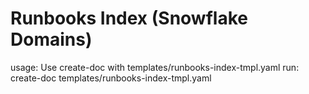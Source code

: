 # Runbooks Index (Snowflake Domains)

usage: Use create-doc with templates/runbooks-index-tmpl.yaml
run: create-doc templates/runbooks-index-tmpl.yaml
